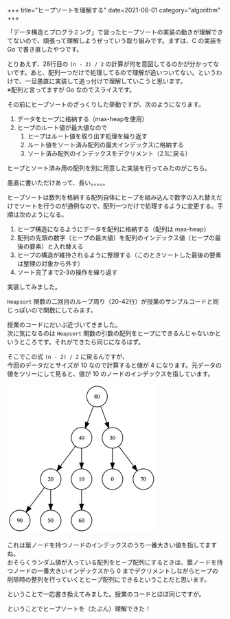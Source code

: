 +++
title="ヒープソートを理解する"
date=2021-06-01
category="algorithm"
+++

「データ構造とプログラミング」で習ったヒープソートの実装の動きが理解できてないので、頑張って理解しようぜっていう取り組みです。まずは、C の実装を Go で書き直したやつです。

<script src="https://gist.github.com/niikunihiro/2ac3159b0046596077638afee546b394.js"></script>

とりあえず、28行目の `(n - 2) / 2` の計算が何を意図してるのかが分かってないです。あと、配列一つだけで処理してるので理解が追いついてない。というわけで、一旦愚直に実装して追っ付けで理解していこうと思います。  
※配列と言ってますが Go なのでスライスです。

その前にヒープソートのざっくりした挙動ですが、次のようになります。

1. データをヒープに格納する（max-heapを使用）
2. ヒープのルート値が最大値なので
   1. ヒープはルート値を取り出す処理を繰り返す
   2. ルート値をソート済み配列の最大インデックスに格納する
   3. ソート済み配列のインデックスをデクリメント（2.1に戻る）

ヒープとソート済み用の配列を別に用意した実装を行ってみたのがこちら。

<script src="https://gist.github.com/niikunihiro/ff2989d4435f81cf277f8d78448aa9cc.js"></script>

愚直に書いただけあって、長い。。。。。

ヒープソートは数列を格納する配列自体にヒープを組み込んで数字の入れ替えだけでソートを行うのが通例なので、配列一つだけで処理するように変更する。手順は次のようになる。

1. ヒープ構造になるようにデータを配列に格納する（配列は max-heap）
2. 配列の先頭の数字（ヒープの最大値）を配列のインデックス値（ヒープの最後の要素）と入れ替える
3. ヒープの構造が維持されるように整理する（このときソートした最後の要素は整理の対象から外す）
4. ソート完了まで2-3の操作を繰り返す

実装してみました。

<script src="https://gist.github.com/niikunihiro/1a8fbfab7929cb3d1fb49125253e79c8.js"></script>

`Heapsort` 関数の二回目のループ周り（20-42行）が授業のサンプルコードと同じっぽいので関数にしてみます。

<script src="https://gist.github.com/niikunihiro/6f86ecccf31b1926889a3c97a85accec.js"></script>

授業のコードにだいぶ近づいてきました。  
次に気になるのは `Heapsort` 関数の引数の配列をヒープにできるんじゃないかというところです。それができたら同じになるはず。

そこでこの式 `(n - 2) / 2` に戻るんですが、  
今回のデータだとサイズが 10 なので計算すると値が 4 になります。元データの値をツリーにして見ると、値が 10 のノードのインデックスを指しています。


![heap tree](https://raw.githubusercontent.com/niikunihiro/niikunihiro.github.io/assets/heep_tree.png "heap tree")

これは葉ノードを持つノードのインデックスのうち一番大きい値を指してますね。  
おそらくランダム値が入っている配列をヒープ配列にするときは、葉ノードを持つノードの一番大きいインデックスから 0 までデクリメントしながらヒープの削除時の整列を行っていくとヒープ配列にできるということだと思います。

ということで一応書き換えてみました。授業のコードとほぼ同じですが。

<script src="https://gist.github.com/niikunihiro/23bd42f4b10408aac0f4900051f86b9d.js"></script>

ということでヒープソートを（たぶん）理解できた！
